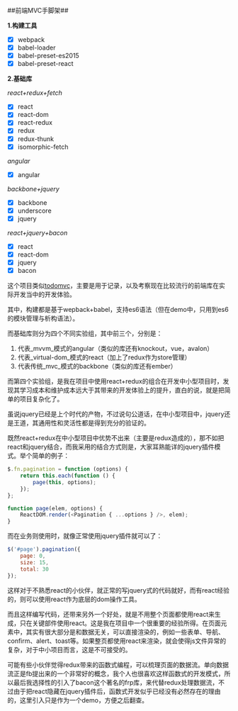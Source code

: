 ##前端MVC手脚架##

__1.构建工具__

- [x] webpack
- [x] babel-loader
- [x] babel-preset-es2015
- [x] babel-preset-react

__2.基础库__

_react+redux+fetch_

- [x] react
- [x] react-dom
- [x] react-redux
- [x] redux
- [x] redux-thunk
- [x] isomorphic-fetch

_angular_

- [x] angular 

_backbone+jquery_

- [x] backbone
- [x] underscore
- [x] jquery

_react+jquery+bacon_

- [x] react
- [x] react-dom
- [x] jquery
- [x] bacon

这个项目类似[todomvc][1]，主要是用于记录，以及考察现在比较流行的前端库在实际开发当中的开发体验。

其中，构建都是基于wepback+babel，支持es6语法（但在demo中，只用到es6的模块管理与析构语法）。

而基础库则分为四个不同实验组，其中前三个，分别是：

1. 代表_mvvm_模式的angular（类似的库还有knockout，vue，avalon）
2. 代表_virtual-dom_模式的react（加上了redux作为store管理）
3. 代表传统_mvc_模式的backbone（类似的库还有ember）

而第四个实验组，是我在项目中使用react+redux的组合在开发中小型项目时，发现其学习成本和维护成本远大于其带来的开发体验上的提升，直白的说，就是把简单的项目复杂化了。

虽说jquery已经是上个时代的产物，不过说句公道话，在中小型项目中，jquery还是王道，其通用性和灵活性都是得到充分的验证的。

既然react+redux在中小型项目中优势不出来（主要是redux造成的），那不如把react和jquery结合，而我采用的结合方式则是，大家耳熟能详的jquery插件模式。举个简单的例子：

```javascript
$.fn.pagination = function (options) {
	return this.each(function () {
		page(this, options);
	});
};

function page(elem, options) {
	ReactDOM.render(<Pagination { ...options } />, elem);
}
```

而在业务则使用时，就像正常使用jquery插件就可以了：

```javascript
$('#page').pagination({
	page: 0,
	size: 15,
	total: 30
});
```

这样对于不熟悉react的小伙伴，就正常的写jquery式的代码就好，而有react经验的，则可以使用react作为底层的dom操作工具。

而且这样编写代码，还带来另外一个好处，就是不用整个页面都使用react来生成，只在关键部件使用react。这是我在项目中一个很重要的经验所得。在页面元素中，其实有很大部分是和数据无关，可以直接渲染的，例如一些表单、导航、confirm、alert、toast等。如果整页都使用react来渲染，就会使得js文件异常的复杂，对于中小项目而言，这是不可接受的。

可能有些小伙伴觉得redux带来的函数式编程，可以梳理页面的数据流。单向数据流正是fb提出来的一个非常好的概念，我个人也很喜欢这样函数式的开发模式，所以最后我选择性的引入了bacon这个著名的frp库，来代替redux处理数据流，不过由于把react隐藏在jquery插件后，函数式开发似乎已经没有必然存在的理由的，这里引入只是作为一个demo，方便之后翻查。

[1]: http://todomvc.com



